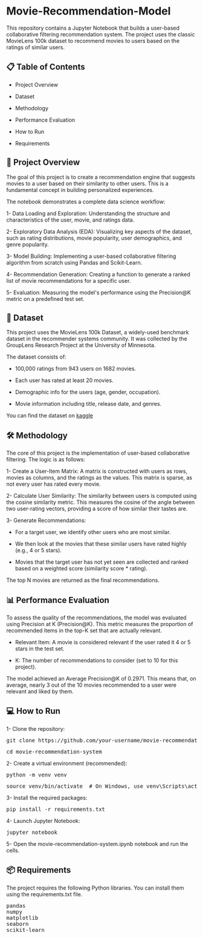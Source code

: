 # Movie-Recommendation-Model
This repository contains a Jupyter Notebook that builds a user-based collaborative filtering recommendation system. The project uses the classic MovieLens 100k dataset to recommend movies to users based on the ratings of similar users.

## 📋 Table of Contents

- Project Overview

- Dataset

- Methodology

- Performance Evaluation

- How to Run

- Requirements

## 🚀 Project Overview <a name="project-overview"></a>

The goal of this project is to create a recommendation engine that suggests movies to a user based on their similarity to other users. This is a fundamental concept in building personalized experiences.

The notebook demonstrates a complete data science workflow:

1- Data Loading and Exploration: Understanding the structure and characteristics of the user, movie, and ratings data.

2- Exploratory Data Analysis (EDA): Visualizing key aspects of the dataset, such as rating distributions, movie popularity, user demographics, and genre popularity.

3- Model Building: Implementing a user-based collaborative filtering algorithm from scratch using Pandas and Scikit-Learn.

4- Recommendation Generation: Creating a function to generate a ranked list of movie recommendations for a specific user.

5- Evaluation: Measuring the model's performance using the Precision@K metric on a predefined test set.

## 💾 Dataset <a name="dataset"></a>

This project uses the MovieLens 100k Dataset, a widely-used benchmark dataset in the recommender systems community. It was collected by the GroupLens Research Project at the University of Minnesota.

The dataset consists of:

- 100,000 ratings from 943 users on 1682 movies.

- Each user has rated at least 20 movies.

- Demographic info for the users (age, gender, occupation).

- Movie information including title, release date, and genres.

You can find the dataset on [kaggle](https://www.kaggle.com/datasets/prajitdatta/movielens-100k-dataset)

## 🛠️ Methodology <a name="methodology"></a>

The core of this project is the implementation of user-based collaborative filtering. The logic is as follows:

1- Create a User-Item Matrix: A matrix is constructed with users as rows, movies as columns, and the ratings as the values. This matrix is sparse, as not every user has rated every movie.

2- Calculate User Similarity: The similarity between users is computed using the cosine similarity metric. This measures the cosine of the angle between two user-rating vectors, providing a score of how similar their tastes are.

3- Generate Recommendations:

 - For a target user, we identify other users who are most similar.

 - We then look at the movies that these similar users have rated highly (e.g., 4 or 5 stars).

 - Movies that the target user has not yet seen are collected and ranked based on a weighted score (similarity score * rating).

The top N movies are returned as the final recommendations.

## 📊 Performance Evaluation <a name="performance-evaluation"></a>

To assess the quality of the recommendations, the model was evaluated using Precision at K (Precision@K). This metric measures the proportion of recommended items in the top-K set that are actually relevant.

- Relevant Item: A movie is considered relevant if the user rated it 4 or 5 stars in the test set.

- K: The number of recommendations to consider (set to 10 for this project).

The model achieved an Average Precision@K of 0.2971. This means that, on average, nearly 3 out of the 10 movies recommended to a user were relevant and liked by them.

## 💻 How to Run <a name="how-to-run"></a>

1- Clone the repository:

<div class="command-block">
<pre>git clone https://github.com/your-username/movie-recommendation-system.git</pre>
</div>
<div class="command-block">
<pre>cd movie-recommendation-system</pre>
</div>

2- Create a virtual environment (recommended):

<div class="command-block">
<pre>python -m venv venv</pre>
</div>
<div class="command-block">
<pre>source venv/bin/activate  # On Windows, use venv\Scripts\activate</pre>
</div>

3- Install the required packages:

<div class="command-block">
<pre>pip install -r requirements.txt</pre>
</div>

4- Launch Jupyter Notebook:

<div class="command-block">
<pre>jupyter notebook</pre>
</div>

5- Open the movie-recommendation-system.ipynb notebook and run the cells.

## 📦 Requirements <a name="requirements"></a>

The project requires the following Python libraries. You can install them using the requirements.txt file.

<div class="command-block">
<pre>pandas
numpy
matplotlib
seaborn
scikit-learn</pre>
</div>
